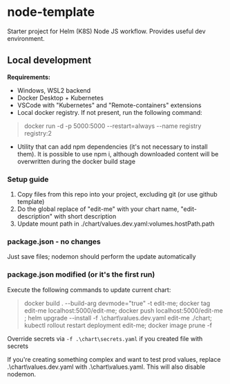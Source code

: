 # node-template
Starter project for Helm (K8S) Node JS workflow. Provides useful dev environment.

## Local development

**Requirements:**
- Windows, WSL2 backend
- Docker Desktop + Kubernetes
- VSCode with "Kubernetes" and "Remote-containers" extensions
- Local docker registry. If not present, run the following command:
> docker run -d -p 5000:5000 --restart=always --name registry registry:2
- Utility that can add npm dependencies (it's not necessary to install them). It is possible to use npm i, although downloaded content will be overwritten during the docker build stage

### Setup guide
1. Copy files from this repo into your project, excluding git (or use github template)
2. Do the global replace of "edit-me" with your chart name, "edit-description" with short description
3. Update mount path in ./chart/values.dev.yaml:volumes.hostPath.path

### package.json - no changes
Just save files; nodemon should perform the update automatically

### package.json modified (or it's the first run)
Execute the following commands to update current chart:

> docker build . --build-arg devmode="true" -t edit-me; docker tag edit-me localhost:5000/edit-me;  docker push localhost:5000/edit-me ; helm upgrade --install -f .\chart\values.dev.yaml edit-me ./chart; kubectl rollout restart deployment edit-me; docker image prune -f

Override secrets via `-f .\chart\secrets.yaml` if you created file with secrets

If you're creating something complex and want to test prod values, replace .\chart\values.dev.yaml with .\chart\values.yaml. This will also disable nodemon.